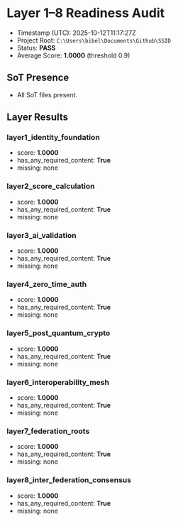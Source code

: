 # Layer 1–8 Readiness Audit
- Timestamp (UTC): 2025-10-12T11:17:27Z
- Project Root: `C:\Users\bibel\Documents\Github\SSID`
- Status: **PASS**
- Average Score: **1.0000** (threshold 0.9)

## SoT Presence
- All SoT files present.

## Layer Results
### layer1_identity_foundation
- score: **1.0000**
- has_any_required_content: **True**
- missing: none

### layer2_score_calculation
- score: **1.0000**
- has_any_required_content: **True**
- missing: none

### layer3_ai_validation
- score: **1.0000**
- has_any_required_content: **True**
- missing: none

### layer4_zero_time_auth
- score: **1.0000**
- has_any_required_content: **True**
- missing: none

### layer5_post_quantum_crypto
- score: **1.0000**
- has_any_required_content: **True**
- missing: none

### layer6_interoperability_mesh
- score: **1.0000**
- has_any_required_content: **True**
- missing: none

### layer7_federation_roots
- score: **1.0000**
- has_any_required_content: **True**
- missing: none

### layer8_inter_federation_consensus
- score: **1.0000**
- has_any_required_content: **True**
- missing: none


